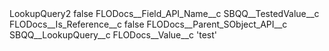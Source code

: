 <?xml version="1.0" encoding="UTF-8"?>
<CustomMetadata xmlns="http://soap.sforce.com/2006/04/metadata" xmlns:xsi="http://www.w3.org/2001/XMLSchema-instance" xmlns:xsd="http://www.w3.org/2001/XMLSchema">
    <label>LookupQuery2</label>
    <protected>false</protected>
    <values>
        <field>FLODocs__Field_API_Name__c</field>
        <value xsi:type="xsd:string">SBQQ__TestedValue__c</value>
    </values>
    <values>
        <field>FLODocs__Is_Reference__c</field>
        <value xsi:type="xsd:boolean">false</value>
    </values>
    <values>
        <field>FLODocs__Parent_SObject_API__c</field>
        <value xsi:type="xsd:string">SBQQ__LookupQuery__c</value>
    </values>
    <values>
        <field>FLODocs__Value__c</field>
        <value xsi:type="xsd:string">&apos;test&apos;</value>
    </values>
</CustomMetadata>
